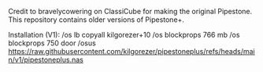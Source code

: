 Credit to bravelycowering on ClassiCube for making the original Pipestone.
This repository contains older versions of Pipestone+.

Installation (V1):
/os lb copyall kilgorezer+10
/os blockprops 766 mb
/os blockprops 750 door
/osus https://raw.githubusercontent.com/kilgorezer/pipestoneplus/refs/heads/main/v1/pipestoneplus.nas
